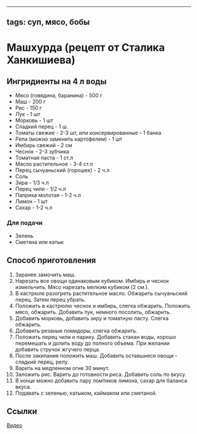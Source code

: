 ----
tags: суп, мясо, бобы
----
# Машхурда (рецепт от Сталика Ханкишиева)

## Ингридиенты на 4 л воды
- Мясо (говядина, баранина) - 500 г
- Маш - 200 г
- Рис - 150 г
- Лук - 1 шт
- Морковь - 1 шт
- Сладкий перец - 1 ш.
- Томаты свежие - 2-3 шт,  или консервированные - 1 банка
- Репа (можно заменить картофелем) - 1 шт
- Имбирь свежий - 2 см
- Чеснок - 2-3 зубчика
- Томатная паста - 1 ст.л
- Масло растительное - 3-4 ст.л
- Перец сычуаньский (горошек) - 2 ч.л
- Соль
- Зира - 1/3 ч.л
- Перец чили - 1/2 ч.л
- Паприка молотая - 1-2 ч.л
- Лимон - 1 шт
- Сахар - 1-2 ч.л

### Для подачи
- Зелень
- Сметана или катык

## Способ приготовления
1. Заранее замочить маш.
2. Нарезать все овощи одинаковым кубиком. Имбирь и чеснок измельчить. Мясо нарезать мелким кубиком (2 см.).
3. В кастрюле разогреть растительное масло. Обжарить сычуаньский перец. Затем перец убрать.
4. Положить в кастрюлю чеснок и имбирь, слегка обжарить. Положить мясо, обжарить. Добавить лук, немного посолить, обжарить. 
5. Добавить морковь, добавить зиру и томатную пасту. Слегка обжарить.
6. Добавить резаные помидоры, слегка обжарить.
7. Положить перец чили и парику. Добавить стакан воды, хорошо перемешать и долить воду до полного объема. При желании добавить стручок жгучего перца.
8. После закипания положить маш. Добавить оставшиеся овощи - сладкий перец, репу.
9. Варить на медленном огне 30 минут. 
10. Заложить рис. Варить до готовности риса. Добавить соль по вкусу.
11. В конце можно добавить пару ломтиков лимона, сахар для баланса вкуса.
12. Подавать с зеленью, катыком, каймаком или сметаной.

## Ссылки
[Видео](https://www.youtube.com/watch?v=vSEvEG5XL2A&t=12s)
